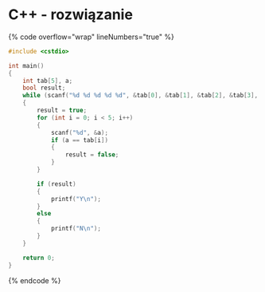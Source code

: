 # C++ - rozwiązanie

{% code overflow="wrap" lineNumbers="true" %}
```cpp
#include <cstdio>

int main()
{
    int tab[5], a;
    bool result;
    while (scanf("%d %d %d %d %d", &tab[0], &tab[1], &tab[2], &tab[3], &tab[4]) != EOF)
    {
        result = true;
        for (int i = 0; i < 5; i++)
        {
            scanf("%d", &a);
            if (a == tab[i])
            {
                result = false;
            }
        }

        if (result)
        {
            printf("Y\n");
        }
        else
        {
            printf("N\n");
        }
    }

    return 0;
}
```
{% endcode %}
